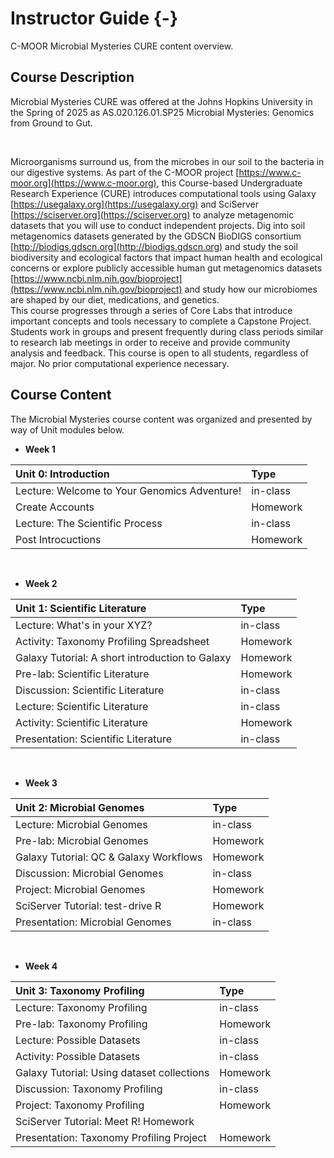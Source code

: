 # Instructor Guide {-}

C-MOOR Microbial Mysteries CURE content overview.

## Course Description

Microbial Mysteries CURE was offered at the Johns Hopkins University in the Spring of 2025 as AS.020.126.01.SP25 Microbial Mysteries: Genomics from Ground to Gut.

<br>

Microorganisms surround us, from the microbes in our soil to the bacteria in our digestive systems.  As part of the C-MOOR project [https://www.c-moor.org](https://www.c-moor.org), this Course-based Undergraduate Research Experience (CURE) introduces computational tools using Galaxy [https://usegalaxy.org](https://usegalaxy.org) and SciServer [https://sciserver.org](https://sciserver.org) to analyze metagenomic datasets that you will use to conduct independent projects.  Dig into soil metagenomics datasets generated by the GDSCN BioDIGS consortium [http://biodigs.gdscn.org](http://biodigs.gdscn.org) and study the soil biodiversity and ecological factors that impact human health and ecological concerns or explore publicly accessible human gut metagenomics datasets [https://www.ncbi.nlm.nih.gov/bioproject](https://www.ncbi.nlm.nih.gov/bioproject) and study how our microbiomes are shaped by our diet, medications, and genetics.  
This course progresses through a series of Core Labs that introduce important concepts and tools necessary to complete a Capstone Project.  Students work in groups and present frequently during class periods similar to research lab meetings in order to receive and provide community analysis and feedback.  This course is open to all students, regardless of major.  No prior computational experience necessary.


## Course Content

The Microbial Mysteries course content was organized and presented by way of Unit modules below. 

- **Week 1**

| Unit 0: Introduction | Type|
|:--|:--|
| Lecture: Welcome to Your Genomics Adventure!| in-class|
| Create Accounts| Homework |
| Lecture: The Scientific Process| in-class|
| Post Introcuctions | Homework|
<br>

- **Week 2**

| Unit 1: Scientific Literature | Type| 
|:--|:--|
| Lecture: What's in your XYZ? | in-class|
| Activity: Taxonomy Profiling Spreadsheet| Homework |
| Galaxy Tutorial: A short introduction to Galaxy| Homework|
| Pre-lab: Scientific Literature | Homework|
| Discussion: Scientific Literature | in-class|
|Lecture: Scientific Literature| in-class|
|Activity: Scientific Literature| Homework|
|Presentation: Scientific Literature | in-class|
<br>

- **Week 3**

| Unit 2: Microbial Genomes | Type| 
|:--|:--|
| Lecture: Microbial Genomes | in-class|
| Pre-lab: Microbial Genomes| Homework |
| Galaxy Tutorial: QC & Galaxy Workflows | Homework|
| Discussion: Microbial Genomes | in-class|
|Project: Microbial Genomes| Homework|
|SciServer Tutorial: test-drive R | Homework|
|Presentation: Microbial Genomes | in-class|
<br>


- **Week 4**

| Unit 3: Taxonomy Profiling | Type| 
|:--|:--|
| Lecture: Taxonomy Profiling | in-class|
| Pre-lab: Taxonomy Profiling| Homework |
| Lecture: Possible Datasets| in-class|
| Activity: Possible Datasets | in-class|
| Galaxy Tutorial: Using dataset collections | Homework|
| Discussion: Taxonomy Profiling | in-class|
| Project: Taxonomy Profiling | Homework|
| SciServer Tutorial: Meet R! Homework|
| Presentation: Taxonomy Profiling Project| Homework |
<br>


